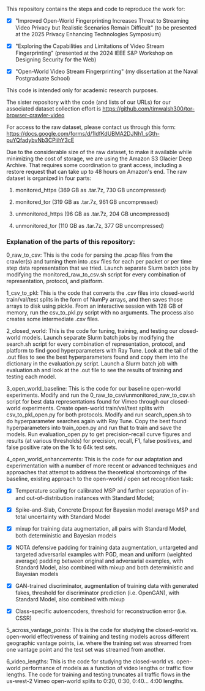 This repository contains the steps and code to reproduce the work for:

- [x] "Improved Open-World Fingerprinting Increases Threat to Streaming Video Privacy but Realistic Scenarios Remain Difficult" (to be presented at the 2025 Privacy Enhancing Technologies Symposium)

- [x] "Exploring the Capabilities and Limitations of Video Stream Fingerprinting" (presented at the 2024 IEEE S&P Workshop on Designing Security for the Web)

- [x] "Open-World Video Stream Fingerprinting" (my dissertation at the Naval Postgraduate School)

This code is intended only for academic research purposes.

The sister repository with the code (and lists of our URLs) for our associated dataset collection effort is https://github.com/timwalsh300/tor-browser-crawler-video

For access to the raw dataset, please contact us through this form: https://docs.google.com/forms/d/1ldfKdUBMA2DJNh1_sGth-puYQfadybvNb3CPiihY3cE

Due to the considerable size of the raw dataset, to make it available while minimizing the cost of storage, we are using the Amazon S3 Glacier Deep Archive. That requires some coordination to grant access, including a restore request that can take up to 48 hours on Amazon's end. The raw dataset is organized in four parts:

1. monitored_https (369 GB as .tar.7z, 730 GB uncompressed)

2. monitored_tor (319 GB as .tar.7z, 961 GB uncompressed)

3. unmonitored_https (96 GB as .tar.7z, 204 GB uncompressed)

4. unmonitored_tor (110 GB as .tar.7z, 377 GB uncompressed)

### Explanation of the parts of this repository:

0_raw_to_csv: This is the code for parsing the .pcap files from the crawler(s) and turning them into .csv files for each per packet or per time step data representation that we tried. Launch separate Slurm batch jobs by modifying the monitored_raw_to_csv.sh script for every combination of representation, protocol, and platform.

1_csv_to_pkl: This is the code that converts the .csv files into closed-world train/val/test splits in the form of NumPy arrays, and then saves those arrays to disk using pickle. From an interactive session with 128 GB of memory, run the csv_to_pkl.py script with no arguments. The process also creates some intermediate .csv files.

2_closed_world: This is the code for tuning, training, and testing our closed-world models. Launch separate Slurm batch jobs by modifying the search.sh script for every combination of representation, protocol, and platform to find good hyperparameters with Ray Tune. Look at the tail of the .out files to see the best hyperparameters found and copy them into the dictionary in the evaluation.py script. Launch a Slurm batch job with evaluation.sh and look at the .out file to see the results of training and testing each model.

3_open_world_baseline: This is the code for our baseline open-world experiments. Modify and run the 0_raw_to_csv/unmonitored_raw_to_csv.sh script for best data representations found for Vimeo through our closed-world experiments. Create open-world train/val/test splits with csv_to_pkl_open.py for both protocols. Modify and run search_open.sh to do hyperparameter searches again with Ray Tune. Copy the best found hyperparameters into train_open.py and run that to train and save the models. Run evaluation_open.py to get precision-recall curve figures and results (at various thresholds) for precision, recall, F1, false positives, and false positive rate on the 1k to 64k test sets.

4_open_world_enhancements: This is the code for our adaptation and experimentation with a number of more recent or advanced techniques and approaches that attempt to address the theoretical shortcomings of the baseline, existing approach to the open-world / open set recognition task:

- [x] Temperature scaling for calibrated MSP and further separation of in- and out-of-distribution instances with Standard Model; 

- [x] Spike-and-Slab, Concrete Dropout for Bayesian model average MSP and total uncertainty with Standard Model

- [x] mixup for training data augmentation, all pairs with Standard Model, both deterministic and Bayesian models

- [x] NOTA defensive padding for training data augmentation, untargeted and targeted adversarial examples with PGD, mean and uniform (weighted average) padding between original and adversarial examples, with Standard Model, also combined with mixup and both deterministic and Bayesian models

- [x] GAN-trained discriminator, augmentation of training data with generated fakes, threshold for discriminator prediction (i.e. OpenGAN), with Standard Model, also combined with mixup

- [x] Class-specific autoencoders, threshold for reconstruction error (i.e. CSSR)

5_across_vantage_points: This is the code for studying the closed-world vs. open-world effectiveness of training and testing models across different geographic vantage points, i.e. where the training set was streamed from one vantage point and the test set was streamed from another.

6_video_lengths: This is the code for studying the closed-world vs. open-world performance of models as a function of video lengths or traffic flow lengths. The code for training and testing truncates all traffic flows in the us-west-2 Vimeo open-world splits to 0:20, 0:30, 0:40... 4:00 lengths.
